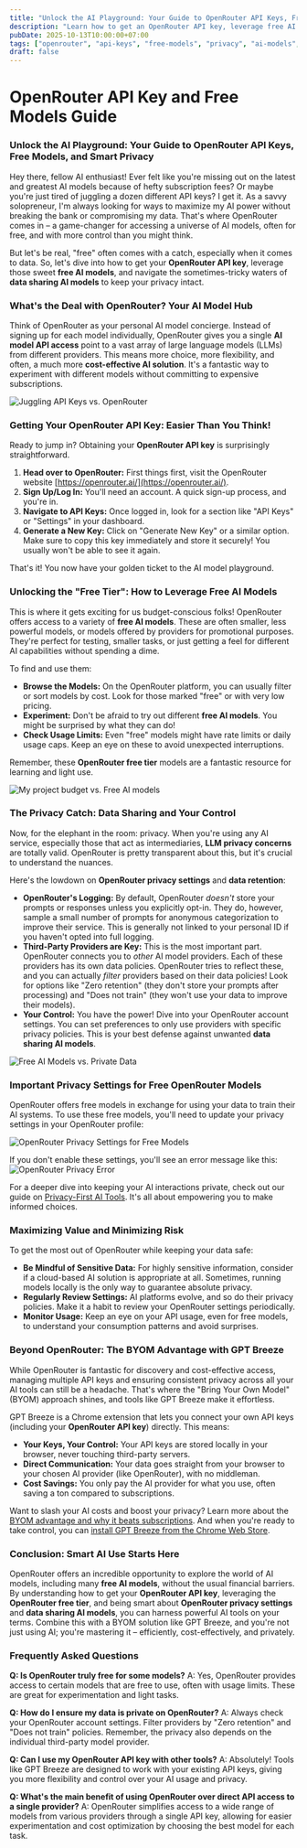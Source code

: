 ```yaml
---
title: "Unlock the AI Playground: Your Guide to OpenRouter API Keys, Free Models, and Smart Privacy"
description: "Learn how to get an OpenRouter API key, leverage free AI models, and understand the crucial privacy settings for data sharing. Maximize your AI power without compromising privacy."
pubDate: 2025-10-13T10:00:00+07:00
tags: ["openrouter", "api-keys", "free-models", "privacy", "ai-models", "llm"]
draft: false
---
```


# OpenRouter API Key and Free Models Guide

### **Unlock the AI Playground: Your Guide to OpenRouter API Keys, Free Models, and Smart Privacy**

Hey there, fellow AI enthusiast! Ever felt like you're missing out on the latest and greatest AI models because of hefty subscription fees? Or maybe you're just tired of juggling a dozen different API keys? I get it. As a savvy solopreneur, I'm always looking for ways to maximize my AI power without breaking the bank or compromising my data. That's where OpenRouter comes in – a game-changer for accessing a universe of AI models, often for free, and with more control than you might think.

But let's be real, "free" often comes with a catch, especially when it comes to data. So, let's dive into how to get your **OpenRouter API key**, leverage those sweet **free AI models**, and navigate the sometimes-tricky waters of **data sharing AI models** to keep your privacy intact.

### **What's the Deal with OpenRouter? Your AI Model Hub**

Think of OpenRouter as your personal AI model concierge. Instead of signing up for each model individually, OpenRouter gives you a single **AI model API access** point to a vast array of large language models (LLMs) from different providers. This means more choice, more flexibility, and often, a much more **cost-effective AI solution**. It's a fantastic way to experiment with different models without committing to expensive subscriptions.

![Juggling API Keys vs. OpenRouter](https://i.imgflip.com/a9ris6.jpg)

### **Getting Your OpenRouter API Key: Easier Than You Think!**

Ready to jump in? Obtaining your **OpenRouter API key** is surprisingly straightforward.

1.  **Head over to OpenRouter:** First things first, visit the OpenRouter website [https://openrouter.ai/](https://openrouter.ai/).
2.  **Sign Up/Log In:** You'll need an account. A quick sign-up process, and you're in.
3.  **Navigate to API Keys:** Once logged in, look for a section like "API Keys" or "Settings" in your dashboard.
4.  **Generate a New Key:** Click on "Generate New Key" or a similar option. Make sure to copy this key immediately and store it securely! You usually won't be able to see it again.

That's it! You now have your golden ticket to the AI model playground.

### **Unlocking the "Free Tier": How to Leverage Free AI Models**

This is where it gets exciting for us budget-conscious folks! OpenRouter offers access to a variety of **free AI models**. These are often smaller, less powerful models, or models offered by providers for promotional purposes. They're perfect for testing, smaller tasks, or just getting a feel for different AI capabilities without spending a dime.

To find and use them:

*   **Browse the Models:** On the OpenRouter platform, you can usually filter or sort models by cost. Look for those marked "free" or with very low pricing.
*   **Experiment:** Don't be afraid to try out different **free AI models**. You might be surprised by what they can do!
*   **Check Usage Limits:** Even "free" models might have rate limits or daily usage caps. Keep an eye on these to avoid unexpected interruptions.

Remember, these **OpenRouter free tier** models are a fantastic resource for learning and light use.

![My project budget vs. Free AI models](https://i.imgflip.com/a9rit0.jpg)

### **The Privacy Catch: Data Sharing and Your Control**

Now, for the elephant in the room: privacy. When you're using any AI service, especially those that act as intermediaries, **LLM privacy concerns** are totally valid. OpenRouter is pretty transparent about this, but it's crucial to understand the nuances.

Here's the lowdown on **OpenRouter privacy settings** and **data retention**:

*   **OpenRouter's Logging:** By default, OpenRouter *doesn't* store your prompts or responses unless you explicitly opt-in. They do, however, sample a small number of prompts for anonymous categorization to improve their service. This is generally not linked to your personal ID if you haven't opted into full logging.
*   **Third-Party Providers are Key:** This is the most important part. OpenRouter connects you to *other* AI model providers. Each of these providers has its own data policies. OpenRouter tries to reflect these, and you can actually *filter* providers based on their data policies! Look for options like "Zero retention" (they don't store your prompts after processing) and "Does not train" (they won't use your data to improve their models).
*   **Your Control:** You have the power! Dive into your OpenRouter account settings. You can set preferences to only use providers with specific privacy policies. This is your best defense against unwanted **data sharing AI models**.

![Free AI Models vs. Private Data](https://i.imgflip.com/a9ritw.jpg)

### **Important Privacy Settings for Free OpenRouter Models**

OpenRouter offers free models in exchange for using your data to train their AI systems. To use these free models, you'll need to update your privacy settings in your OpenRouter profile:

![OpenRouter Privacy Settings for Free Models](/media/openrouter/Openrouter%20privacy%20settings%20for%20using%20free%20models.png)

If you don't enable these settings, you'll see an error message like this:
![OpenRouter Privacy Error](/media/openrouter/Openrouter%20privacy%20error.jpg)

For a deeper dive into keeping your AI interactions private, check out our guide on [Privacy-First AI Tools](/privacy-first). It's all about empowering you to make informed choices.

### **Maximizing Value and Minimizing Risk**

To get the most out of OpenRouter while keeping your data safe:

*   **Be Mindful of Sensitive Data:** For highly sensitive information, consider if a cloud-based AI solution is appropriate at all. Sometimes, running models locally is the only way to guarantee absolute privacy.
*   **Regularly Review Settings:** AI platforms evolve, and so do their privacy policies. Make it a habit to review your OpenRouter settings periodically.
*   **Monitor Usage:** Keep an eye on your API usage, even for free models, to understand your consumption patterns and avoid surprises.

### **Beyond OpenRouter: The BYOM Advantage with GPT Breeze**

While OpenRouter is fantastic for discovery and cost-effective access, managing multiple API keys and ensuring consistent privacy across all your AI tools can still be a headache. That's where the "Bring Your Own Model" (BYOM) approach shines, and tools like GPT Breeze make it effortless.

GPT Breeze is a Chrome extension that lets you connect your own API keys (including your **OpenRouter API key**) directly. This means:

*   **Your Keys, Your Control:** Your API keys are stored locally in your browser, never touching third-party servers.
*   **Direct Communication:** Your data goes straight from your browser to your chosen AI provider (like OpenRouter), with no middleman.
*   **Cost Savings:** You only pay the AI provider for what you use, often saving a ton compared to subscriptions.

Want to slash your AI costs and boost your privacy? Learn more about the [BYOM advantage and why it beats subscriptions](/blog/byom-api-keys-vs-subscriptions). And when you're ready to take control, you can [install GPT Breeze from the Chrome Web Store](https://chromewebstore.google.com/detail/gpt-breeze-chatgpt-ai-sho/plchckmceefljjjphgfcadhlfnlindog).

### **Conclusion: Smart AI Use Starts Here**

OpenRouter offers an incredible opportunity to explore the world of AI models, including many **free AI models**, without the usual financial barriers. By understanding how to get your **OpenRouter API key**, leveraging the **OpenRouter free tier**, and being smart about **OpenRouter privacy settings** and **data sharing AI models**, you can harness powerful AI tools on your terms. Combine this with a BYOM solution like GPT Breeze, and you're not just using AI; you're mastering it – efficiently, cost-effectively, and privately.

### **Frequently Asked Questions**

**Q: Is OpenRouter truly free for some models?**
A: Yes, OpenRouter provides access to certain models that are free to use, often with usage limits. These are great for experimentation and light tasks.

**Q: How do I ensure my data is private on OpenRouter?**
A: Always check your OpenRouter account settings. Filter providers by "Zero retention" and "Does not train" policies. Remember, the privacy also depends on the individual third-party model provider.

**Q: Can I use my OpenRouter API key with other tools?**
A: Absolutely! Tools like GPT Breeze are designed to work with your existing API keys, giving you more flexibility and control over your AI usage and privacy.

**Q: What's the main benefit of using OpenRouter over direct API access to a single provider?**
A: OpenRouter simplifies access to a wide range of models from various providers through a single API key, allowing for easier experimentation and cost optimization by choosing the best model for each task.
